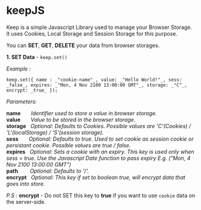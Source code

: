 # keepJS

Keep is a simple Javascript Library used to manage your Browser Storage. It uses Cookies, Local Storage and Session Storage for this purpose.

You can **SET**, **GET**, **DELETE** your data from browser storages.

**1. SET Data** - `keep.set()`

_Example :_   

`keep.set({ name : _"cookie-name"_, value: _"Hello World!"_, sess: _false_, expires: _"Mon, 4 Nov 2100 13:00:00 GMT"_, storage: _"C"_,  encrypt: _true_ });`

_Parameters:_   

**name**&nbsp;&nbsp;&nbsp;&nbsp;&nbsp;&nbsp;&nbsp;_Identifier used to store a value in browser storage._   
**value**&nbsp;&nbsp;&nbsp;&nbsp;&nbsp;&nbsp;&nbsp;_Value to be stored in the browser storage._     
**storage**&nbsp;&nbsp;&nbsp;_Optional: Defaults to Cookies. Possible values are  'C'(Cookies) / 'L'(localStorage) / 'S'(session storage)._        
**sess**&nbsp;&nbsp;&nbsp;&nbsp;&nbsp;&nbsp;&nbsp;_Optional: Defaults to true. Used to set cookie as session cookie or persistant cookie. Possible values are true / false._        
**expires**&nbsp;&nbsp;&nbsp;_Optional: Sets a cookie with an expiry. This key is used only when sess = true. Use the Javascript Date function to pass expiry E.g. ("Mon, 4 Nov 2100 13:00:00 GMT")_          
**path**&nbsp;&nbsp;&nbsp;&nbsp;&nbsp;&nbsp;&nbsp;&nbsp;_Optional: Defaults to '/'._        
**encrypt**&nbsp;&nbsp;&nbsp;_Optional: This key if set to boolean true, will encrypt data that goes into store._      

_P.S :_ **encrypt** - Do not SET this key to **true** if you want to use `cookie` data on the server-side.         


